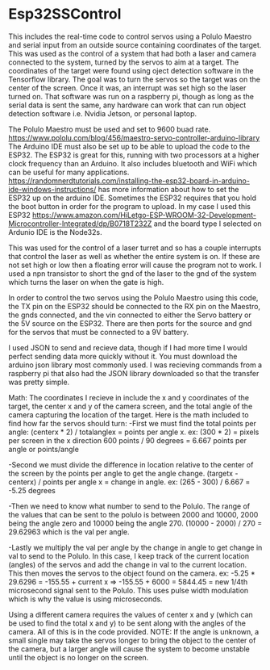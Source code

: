 # Esp32SSControl
This includes the real-time code to control servos using a Polulo Maestro and serial input from an outside source containing coordinates of the target. This was used as the control of a system that had both a laser and camera connected to the system, turned by the servos to aim at a target. The coordinates of the target were found using oject detection software in the Tensorflow library. The goal was to turn the servos so the target was on the center of the screen. Once it was, an interrupt was set high so the laser turned on. That software was run on a raspberry pi, though as long as the serial data is sent the same, any hardware can work that can run object detection software i.e. Nvidia Jetson, or personal laptop. 

The Polulo Maestro must be used and set to 9600 buad rate. https://www.pololu.com/blog/456/maestro-servo-controller-arduino-library
The Arduino IDE must also be set up to be able to upload the code to the ESP32. The ESP32 is great for this, running with two processors at a higher clock frequency than an Arduino.
It also includes bluetooth and WiFi which can be useful for many applications.
https://randomnerdtutorials.com/installing-the-esp32-board-in-arduino-ide-windows-instructions/ has more information about how to set the ESP32 up on the arduino IDE.
Sometimes the ESP32 requires that you hold the boot button in order for the program to upload. 
In my case I used this ESP32 https://www.amazon.com/HiLetgo-ESP-WROOM-32-Development-Microcontroller-Integrated/dp/B0718T232Z and the board type I selected on Ardunio IDE is the Node32s. 

This was used for the control of a laser turret and so has a couple interrupts that control the laser as well as whether the entire system is on. If these are not set high or low then a floating error will cause the program not to work. I used a npn transistor to short the gnd of the laser to the gnd of the system which turns the laser on when the gate is high.
 

In order to control the two servos using the Polulo Maestro using this code, the TX pin on the ESP32 should be connected to the RX pin on the Maestro, the gnds connected, and the vin connected to either the Servo battery or the 5V source on the ESP32. 
There are then ports for the source and gnd for the servos that must be connected to a 9V battery. 

I used JSON to send and recieve data, though if I had more time I would perfect sending data more quickly without it. You must download the arduino json library most commonly used. I was recieving commands from a raspberry pi that also had the JSON library downloaded so that the transfer was pretty simple.


Math:
The coordinates I recieve in include the x and y coordinates of the target, the center x and y of the camera screen, and the total angle of the camera capturing the location of the target. Here is the math included to find how far the servos should turn:
-First we must find the total points per angle:
  (centerx * 2) / totalanglex = points per angle x.
  ex: (300 * 2) = pixels per screen in the x direction 
  600 points / 90 degrees = 6.667 points per angle or points/angle
  
-Second we must divide the difference in location relative to the center of the screen by the points per angle to get the angle change.
  (targetx - centerx) / points per angle x = change in angle.
  ex: (265 - 300) / 6.667 = -5.25 degrees
  
-Then we need to know what number to send to the Polulo. The range of the values that can be sent to the polulo is between 2000 and 10000, 2000 being the angle zero and 10000 being the angle 270. 
  (10000 - 2000) / 270 = 29.62963 which is the val per angle.
  
-Lastly we multiply the val per angle by the change in angle to get change in val to send to the Polulo. 
In this case, I keep track of the current location (angles) of the servos and add the change in val to the current location. 
This then moves the servos to the object found on the camera.
  ex: -5.25 * 29.6296 = -155.55 + current x => -155.55 + 6000 = 5844.45 = new 1/4th microsecond signal sent to the Polulo. This uses pulse width modulation which is why the value is using microseconds.
  
Using a different camera requires the values of center x and y (which can be used to find the total x and y) to be sent along with the angles of the camera. All of this is in the code provided.
NOTE: If the angle is unknown, a small single may take the servos longer to bring the object to the center of the camera, but a larger angle will cause the system to become unstable until the object is no longer on the screen. 



